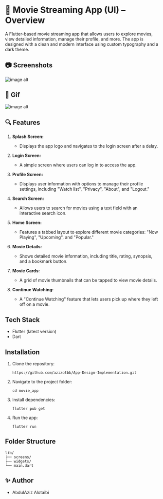 # 📘  Movie Streaming App (UI) – Overview

A Flutter-based movie streaming app that allows users to explore movies, view detailed information, manage their profile, and more. The app is designed with a clean and modern interface using custom typography and a dark theme.



## 📷 Screenshots 

![image alt](https://github.com/azizotbb/App-Design-Implementation/blob/97cc0bbcb31a3744390f828168d87df6351b9e51/img.jpg)



## 🎥 Gif

![image alt](https://github.com/azizotbb/App-Design-Implementation/blob/4f7f376779f179da44b04e9d24f849775b637e82/movieGif.gif)



## 🔍 Features

1. **Splash Screen:**
   - Displays the app logo and navigates to the login screen after a delay.

2. **Login Screen:**
   - A simple screen where users can log in to access the app.

3. **Profile Screen:**
   - Displays user information with options to manage their profile settings, including "Watch list", "Privacy", "About", and "Logout."

4. **Search Screen:**
   - Allows users to search for movies using a text field with an interactive search icon.

5. **Home Screen:**
   - Features a tabbed layout to explore different movie categories: "Now Playing", "Upcoming", and "Popular."

6. **Movie Details:**
   - Shows detailed movie information, including title, rating, synopsis, and a bookmark button.

7. **Movie Cards:**
   - A grid of movie thumbnails that can be tapped to view movie details.

8. **Continue Watching:**
   - A "Continue Watching" feature that lets users pick up where they left off on a movie.




## Tech Stack

- Flutter (latest version) 
- Dart



## Installation

1.  Clone the repository:

    `https://github.com/azizotbb/App-Design-Implementation.git` 

2.  Navigate to the project folder:

    `cd movie_app` 

3.  Install dependencies:

    `flutter pub get` 

4.  Run the app:

    `flutter run`




## Folder Structure

    lib/
    ├── screens/
    ├── widgets/
    └── main.dart
    

    
## ✨ Author

- AbdulAziz Alotaibi
